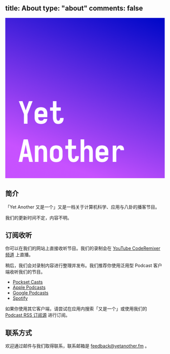 title: About
type: "about"
comments: false
---

![Artwork](/static/artwork-transparent.png)

## 简介

「Yet Another 又是一个」又是一档关于计算机科学、应用与八卦的播客节目。

我们的更新时间不定，内容不明。

## 订阅收听

你可以在我们的网站上直接收听节目。我们的录制会在 [YouTube CodeRemixer 频道](https://www.youtube.com/channel/UCsMZ8sYn71HrXZGMpyyECQQ) 上直播。

稍后，我们会对录制内容进行整理并发布。我们推荐你使用泛用型 Podcast 客户端收听我们的节目。

- [Pockset Casts]()
- [Apple Podcasts]()
- [Google Podcasts]()
- [Spotify]()

如果你使用其它客户端，请尝试在应用内搜索「又是一个」或使用我们的 [Podcast RSS 订阅源](/podcast.xml) 进行订阅。

## 联系方式

欢迎通过邮件与我们取得联系，联系邮箱是 [feedback@yetanother.fm](mailto:feedback@yetanother.fm) 。

